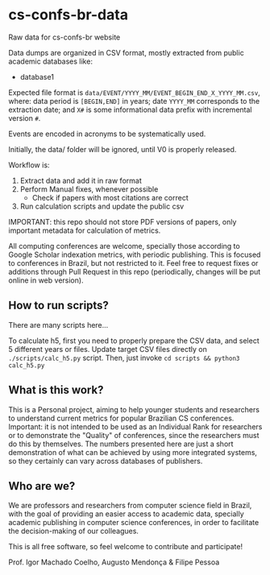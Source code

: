 # cs-confs-br-data
Raw data for cs-confs-br website

Data dumps are organized in CSV format, mostly extracted from public academic databases like:

- database1

Expected file format is `data/EVENT/YYYY_MM/EVENT_BEGIN_END_X_YYYY_MM.csv`, where: data period is `[BEGIN,END]` in years; date `YYYY_MM` corresponds to the extraction date; and `X#` is some informational data prefix with incremental version `#`.

Events are encoded in acronyms to be systematically used.

Initially, the data/ folder will be ignored, until V0 is properly released.

Workflow is:

1. Extract data and add it in raw format
2. Perform Manual fixes, whenever possible
   - Check if papers with most citations are correct
3. Run calculation scripts and update the public csv

IMPORTANT: this repo should not store PDF versions of papers, only important metadata for calculation of metrics.

All computing conferences are welcome, specially those according to Google Scholar indexation metrics, with periodic publishing. This is focused to conferences in Brazil, but not restricted to it.
Feel free to request fixes or additions through Pull Request in this repo (periodically, changes will be put online in web version).

## How to run scripts?

There are many scripts here...

To calculate h5, first you need to properly prepare the CSV data, and select 5 different years or files.
Update target CSV files directly on `./scripts/calc_h5.py` script.
Then, just invoke `cd scripts && python3 calc_h5.py`

## What is this work?

This is a Personal project, aiming to help younger students and researchers to understand current metrics for popular Brazilian CS conferences.
Important: it is not intended to be used as an Individual Rank for researchers or to demonstrate the "Quality" of conferences, since the researchers must do this by themselves.
The numbers presented here are just a short demonstration of what can be achieved by using more integrated systems, so they certainly can vary across databases of publishers.

## Who are we?

We are professors and researchers from computer science field in Brazil, with the goal of providing an easier access to academic data, specially academic publishing in computer science conferences, in order to facilitate the decision-making of our colleagues.

This is all free software, so feel welcome to contribute and participate!

Prof. Igor Machado Coelho, Augusto Mendonça & Filipe Pessoa
